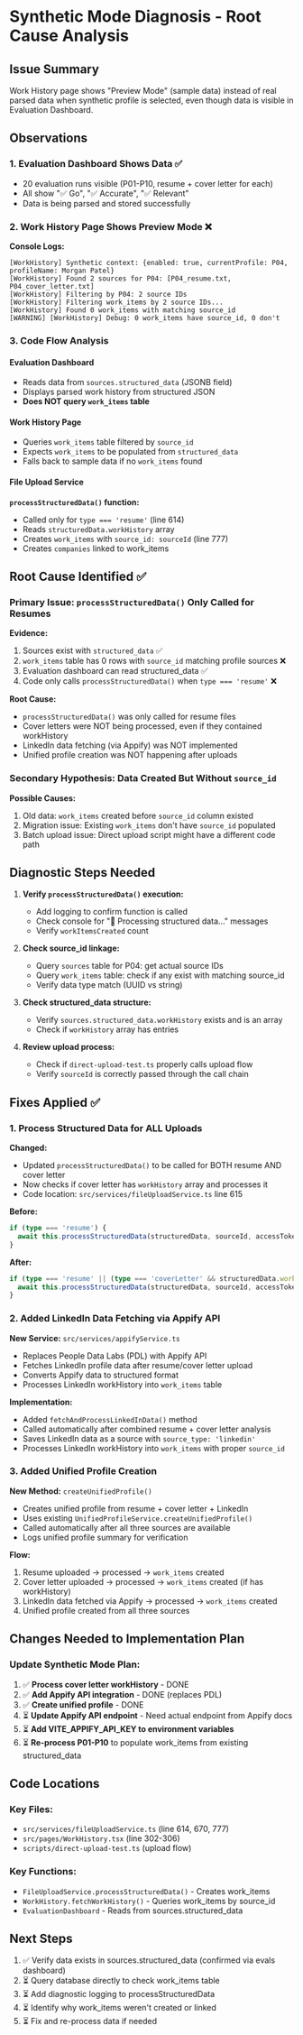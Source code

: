 # Synthetic Mode Diagnosis - Root Cause Analysis

## Issue Summary
Work History page shows "Preview Mode" (sample data) instead of real parsed data when synthetic profile is selected, even though data is visible in Evaluation Dashboard.

## Observations

### 1. Evaluation Dashboard Shows Data ✅
- 20 evaluation runs visible (P01-P10, resume + cover letter for each)
- All show "✅ Go", "✅ Accurate", "✅ Relevant"
- Data is being parsed and stored successfully

### 2. Work History Page Shows Preview Mode ❌
**Console Logs:**
```
[WorkHistory] Synthetic context: {enabled: true, currentProfile: P04, profileName: Morgan Patel}
[WorkHistory] Found 2 sources for P04: [P04_resume.txt, P04_cover_letter.txt]
[WorkHistory] Filtering by P04: 2 source IDs
[WorkHistory] Filtering work_items by 2 source IDs...
[WorkHistory] Found 0 work_items with matching source_id
[WARNING] [WorkHistory] Debug: 0 work_items have source_id, 0 don't
```

### 3. Code Flow Analysis

#### Evaluation Dashboard
- Reads data from `sources.structured_data` (JSONB field)
- Displays parsed work history from structured JSON
- **Does NOT query `work_items` table**

#### Work History Page
- Queries `work_items` table filtered by `source_id`
- Expects `work_items` to be populated from `structured_data`
- Falls back to sample data if no `work_items` found

#### File Upload Service
**`processStructuredData()` function:**
- Called only for `type === 'resume'` (line 614)
- Reads `structuredData.workHistory` array
- Creates `work_items` with `source_id: sourceId` (line 777)
- Creates `companies` linked to work_items

## Root Cause Identified ✅

### Primary Issue: `processStructuredData()` Only Called for Resumes

**Evidence:**
1. Sources exist with `structured_data` ✅
2. `work_items` table has 0 rows with `source_id` matching profile sources ❌
3. Evaluation dashboard can read structured_data ✅
4. Code only calls `processStructuredData()` when `type === 'resume'` ❌

**Root Cause:**
- `processStructuredData()` was only called for resume files
- Cover letters were NOT being processed, even if they contained workHistory
- LinkedIn data fetching (via Appify) was NOT implemented
- Unified profile creation was NOT happening after uploads

### Secondary Hypothesis: Data Created But Without `source_id`

**Possible Causes:**
1. Old data: `work_items` created before `source_id` column existed
2. Migration issue: Existing `work_items` don't have `source_id` populated
3. Batch upload issue: Direct upload script might have a different code path

## Diagnostic Steps Needed

1. **Verify `processStructuredData()` execution:**
   - Add logging to confirm function is called
   - Check console for "🔄 Processing structured data..." messages
   - Verify `workItemsCreated` count

2. **Check source_id linkage:**
   - Query `sources` table for P04: get actual source IDs
   - Query `work_items` table: check if any exist with matching source_id
   - Verify data type match (UUID vs string)

3. **Check structured_data structure:**
   - Verify `sources.structured_data.workHistory` exists and is an array
   - Check if `workHistory` array has entries

4. **Review upload process:**
   - Check if `direct-upload-test.ts` properly calls upload flow
   - Verify `sourceId` is correctly passed through the call chain

## Fixes Applied ✅

### 1. Process Structured Data for ALL Uploads
**Changed:**
- Updated `processStructuredData()` to be called for BOTH resume AND cover letter
- Now checks if cover letter has `workHistory` array and processes it
- Code location: `src/services/fileUploadService.ts` line 615

**Before:**
```typescript
if (type === 'resume') {
  await this.processStructuredData(structuredData, sourceId, accessToken);
}
```

**After:**
```typescript
if (type === 'resume' || (type === 'coverLetter' && structuredData.workHistory && Array.isArray(structuredData.workHistory) && structuredData.workHistory.length > 0)) {
  await this.processStructuredData(structuredData, sourceId, accessToken);
}
```

### 2. Added LinkedIn Data Fetching via Appify API
**New Service:** `src/services/appifyService.ts`
- Replaces People Data Labs (PDL) with Appify API
- Fetches LinkedIn profile data after resume/cover letter upload
- Converts Appify data to structured format
- Processes LinkedIn workHistory into `work_items` table

**Implementation:**
- Added `fetchAndProcessLinkedInData()` method
- Called automatically after combined resume + cover letter analysis
- Saves LinkedIn data as a source with `source_type: 'linkedin'`
- Processes LinkedIn workHistory into `work_items` with proper `source_id`

### 3. Added Unified Profile Creation
**New Method:** `createUnifiedProfile()`
- Creates unified profile from resume + cover letter + LinkedIn
- Uses existing `UnifiedProfileService.createUnifiedProfile()`
- Called automatically after all three sources are available
- Logs unified profile summary for verification

**Flow:**
1. Resume uploaded → processed → `work_items` created
2. Cover letter uploaded → processed → `work_items` created (if has workHistory)
3. LinkedIn data fetched via Appify → processed → `work_items` created
4. Unified profile created from all three sources

## Changes Needed to Implementation Plan

### Update Synthetic Mode Plan:
1. ✅ **Process cover letter workHistory** - DONE
2. ✅ **Add Appify API integration** - DONE (replaces PDL)
3. ✅ **Create unified profile** - DONE
4. ⏳ **Update Appify API endpoint** - Need actual endpoint from Appify docs
5. ⏳ **Add VITE_APPIFY_API_KEY to environment variables**
6. ⏳ **Re-process P01-P10** to populate work_items from existing structured_data

## Code Locations

### Key Files:
- `src/services/fileUploadService.ts` (line 614, 670, 777)
- `src/pages/WorkHistory.tsx` (line 302-306)
- `scripts/direct-upload-test.ts` (upload flow)

### Key Functions:
- `FileUploadService.processStructuredData()` - Creates work_items
- `WorkHistory.fetchWorkHistory()` - Queries work_items by source_id
- `EvaluationDashboard` - Reads from sources.structured_data

## Next Steps
1. ✅ Verify data exists in sources.structured_data (confirmed via evals dashboard)
2. ⏳ Query database directly to check work_items table
3. ⏳ Add diagnostic logging to processStructuredData
4. ⏳ Identify why work_items weren't created or linked
5. ⏳ Fix and re-process data if needed

